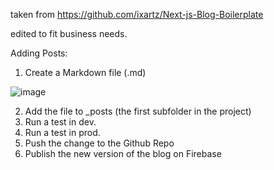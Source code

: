 taken from https://github.com/ixartz/Next-js-Blog-Boilerplate

edited to fit business needs. 


Adding Posts:
1. Create a Markdown file (.md)

![image](https://github.com/cncordance/AGsPersonalBlog/assets/168015665/fe765923-328b-4e06-bd70-2f033b12c1d2)

2. Add the file to _posts (the first subfolder in the project)
3. Run a test in dev.
4. Run a test in prod. 
5. Push the change to the Github Repo
6. Publish the new version of the blog on Firebase
